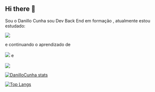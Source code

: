 ## Hi there 👋

Sou o Danillo Cunha sou Dev Back End em formação , atualmente estou estudado:

<img src="[https://img.shields.io/badge/HTML5-E34F26?style=for-the-badge&logo=html5&logoColor=white](https://www.gratispng.com/baixar/linguagem-de-programa%C3%A7%C3%A3o-ruby.html)"/>

  e continuando o aprendizado de
   <br>
   <br>
   <img src="https://img.shields.io/badge/JavaScript-323330?style=for-the-badge&logo=javascript&logoColor=F7DF1E"/> e
  <br>
  <br>
  <img src="https://img.shields.io/badge/React-20232A?style=for-the-badge&logo=react&logoColor=61DAFB"/>

[![DanilloCunha stats](https://github-readme-stats.vercel.app/api?username=DanilloCunha)](https://github.com/anuraghazra/github-readme-stats)

[![Top Langs](https://github-readme-stats.vercel.app/api/top-langs/?username=DanilloCunha)](https://github.com/anuraghazra/github-readme-stats)
